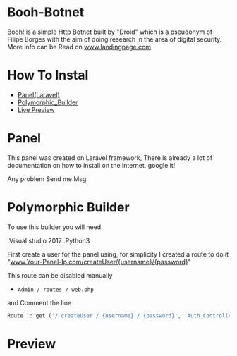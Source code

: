 # Booh-Botnet

 Booh! is a simple Http Botnet built by "Droid" which is a pseudonym of Filipe Borges with the aim of doing research in the area of digital security.
 More info can be Read on www.landingpage.com

 # How To Instal
 * [Panel(Laravel)](#Panel)
 * [Polymorphic_Builder](#Polymorphic_Builder)
 * [Live Preview](#Preview)






# Panel
  This panel was created on Laravel framework, There is already a lot of documentation on how to install on the internet, google it!

  Any problem Send me Msg.


# Polymorphic Builder

  To use this builder you will need

  .Visual studio 2017
  .Python3

  First create a user for the panel using, for simplicity I created a route to do it "www.Your-Panel-Ip.com/createUser/{username}/{password}"



  This route can be disabled manually

  * `Admin / routes / web.php`

  and Comment the line


  ```php
  Route :: get ('/ createUser / {username} / {password}', 'Auth_Controller @ createUser') and remove

```


# Preview
